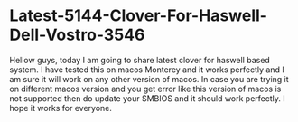 # Latest-5144-Clover-For-Haswell-Dell-Vostro-3546
Hellow guys, today I am going to share latest clover for haswell based system.
I have tested this on macos Monterey and it works perfectly and I am sure it will work on any other version of macos.
In case you are trying it on different macos version and you get error like this version of macos is not supported then do update your SMBIOS and it should work perfectly.
I hope it works for everyone.
